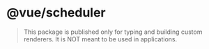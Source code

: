 # @vue/scheduler

> This package is published only for typing and building custom renderers. It is NOT meant to be used in applications.
